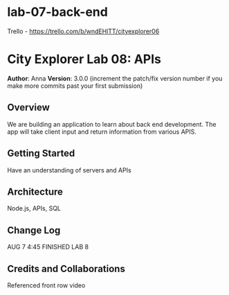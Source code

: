 # lab-07-back-end
Trello - https://trello.com/b/wndEHlTT/cityexplorer06

# City Explorer Lab 08: APIs

**Author**: Anna 
**Version**: 3.0.0 (increment the patch/fix version number if you make more commits past your first submission)

## Overview
<!-- Provide a high level overview of what this application is and why you are building it, beyond the fact that it's an assignment for this class. (i.e. What's your problem domain?) -->
We are building an application to learn about back end development. The app will take client input and return information from various APIS.

## Getting Started
<!-- What are the steps that a user must take in order to build this app on their own machine and get it running? -->
Have an understanding of servers and APIs

## Architecture
<!-- Provide a detailed description of the application design. What technologies (languages, libraries, etc) you're using, and any other relevant design information. -->
Node.js, APIs, SQL

## Change Log
<!-- Use this area to document the iterative changes made to your application as each feature is successfully implemented. Use time stamps. -->
AUG 7 4:45 FINISHED LAB 8


## Credits and Collaborations
<!-- Give credit (and a link) to other people or resources that helped you build this application. -->
Referenced front row video